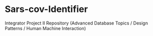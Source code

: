 # Sars-cov-Identifier
 Integrator Project II Repository (Advanced Database Topics / Design Patterns / Human Machine Interaction)
